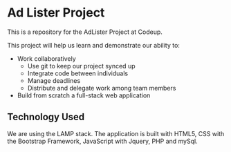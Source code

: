 # Ad Lister Project

This is a repository for the AdLister Project at Codeup.

This project will help us learn and demonstrate our ability to: 

- Work collaboratively
    - Use git to keep our project synced up
    - Integrate code between individuals
    - Manage deadlines
    - Distribute and delegate work among team members
- Build from scratch a full-stack web application

## Technology Used

We are using the LAMP stack. The application is built with HTML5, CSS with the Bootstrap Framework, JavaScript with Jquery, PHP and mySql.
